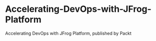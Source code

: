 # Accelerating-DevOps-with-JFrog-Platform
Accelerating DevOps with JFrog Platform, published by Packt
